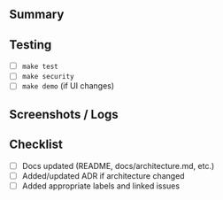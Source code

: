 ## Summary
<!-- Short description of the change. -->

## Testing
- [ ] `make test`
- [ ] `make security`
- [ ] `make demo` (if UI changes)

## Screenshots / Logs
<!-- Optional: attach images or log snippets -->

## Checklist
- [ ] Docs updated (README, docs/architecture.md, etc.)
- [ ] Added/updated ADR if architecture changed
- [ ] Added appropriate labels and linked issues
